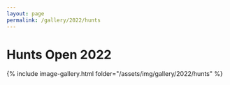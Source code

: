 ```yaml
---
layout: page
permalink: /gallery/2022/hunts
---
```


# Hunts Open 2022

{% include image-gallery.html folder="/assets/img/gallery/2022/hunts" %}